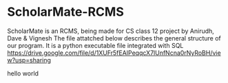 # ScholarMate-RCMS
ScholarMate is an RCMS, being made for CS class 12 project by Anirudh, Dave & Vignesh
The file attatched below describes the general structure of our program. It is a python executable file integrated with SQL
https://drive.google.com/file/d/1XUFr5fEAIPeqqcX7lUnfNcna0rNyRoBH/view?usp=sharing

hello
world
